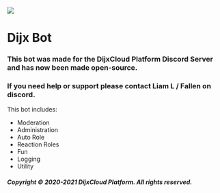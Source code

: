 ![](https://media.discordapp.net/attachments/831205532420800543/832389821527490630/favicon.png?width=64&height=64)
# Dijx Bot

### This bot was made for the DijxCloud Platform Discord Server and has now been made open-source.

### If you need help or support please contact Liam L / Fallen on discord.

This bot includes:
- Moderation
- Administration
- Auto Role
- Reaction Roles
- Fun
- Logging
- Utility

##### Copyright © 2020-2021 DijxCloud Platform. All rights reserved.
